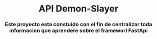 <h1 align="center">API Demon-Slayer</h1>
<h3 align="center">Este proyecto esta constuido con el fin de centralizar toda informacion que aprendere sobre el frameworl FastApi</h3>